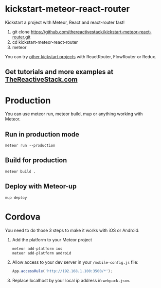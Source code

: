 # kickstart-meteor-react-router

Kickstart a project with Meteor, React and react-router fast!

1. git clone https://github.com/thereactivestack/kickstart-meteor-react-router.git
1. cd kickstart-meteor-react-router
1. meteor

You can try [other kickstart projects](https://github.com/thereactivestack/kickstart) with ReactRouter, FlowRouter or Redux.

## Get tutorials and more examples at [TheReactiveStack.com](https://thereactivestack.com)

# Production
You can use meteor run, meteor build, mup or anything working with Meteor.

## Run in production mode
`meteor run --production`

## Build for production
`meteor build .`

## Deploy with Meteor-up
`mup deploy`

# Cordova
You need to do those 3 steps to make it works with iOS or Android:

1. Add the platform to your Meteor project

    ```javascript
    meteor add-platform ios
    meteor add-platform android
    ```
1. Allow access to your dev server in your `/mobile-config.js` file:

    ```javascript
    App.accessRule('http://192.168.1.100:3500/*');
    ```

1. Replace localhost by your local ip address in `webpack.json`.
